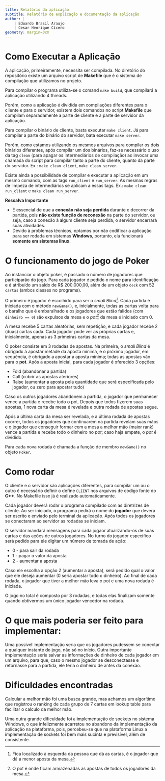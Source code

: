 ```yaml
---
title: Relatório da aplicação
subtitle: Relatório de explicação e documentação da aplicação
author: |
    | Eduardo Brasil Araujo
    | Cesar Henrique Cícero
geometry: margin=3cm 
---
```


# Como Executar a Aplicação

A aplicação, primeiramente, necessita ser compilada. No diretório do repositório existe um arquivo script de **Makefile** que é o sistema de compilação que utilizamos no projeto.

Para compilar o programa utiliza-se o comand `make build`, que compilará a aplicação utilizando 4 threads.

Porém, como a aplicação é dividida em compilações diferentes para o cliente e para o servidor, existem dois comandos no script **Makefile** que compilam separadamente a parte de cliente e a parte de servidor da aplicação.

Para compilar o binário de cliente, basta executar `make client`. Já para compilar a parte do binário do servidor, bata executar `make server`.

Porém, como estamos utilizando os mesmos arquivos para compilar os dois binários diferentes, após compilar um dos binários, faz-se necessário o uso da tag `clean` (para apagar os intermediários de compilação) ao invocar uma chamada do script para compilar tanto a parte do cliente, quanto da parte do servidor. Ex.: `make clean client`, `make clean server`.

Existe ainda a possibilidade de compilar e executar a aplicação em um mesmo comando, com as tags `run_client` e `run_server`. As mesmas regras de limpeza de intermediários se aplicam a essas tags. Ex.: `make clean run_client` e `make clean run_server`.

**Ressalva Importante**

* É essencial de que a **conexão não seja perdida** durante o decorrer da partida, pois **não existe função de reconexão** na parte do servidor, ou seja, caso a conexão à algum cliente seja perdida, o servidor encerrará suas atividades.
* Devido à problemas técnicos, optamos por não codificar a aplicação para ser rodada em sistemas **Windows**, portanto, ela funcionará **somente em sistemas linux**.

# O funcionamento do jogo de Poker

Ao instanciar o objeto poker, é passado o número de jogadores que participarão do jogo. Para cada jogador é pedido o nome para identificação e é atribuído um saldo de R$ 200.000,00, além de um objeto `deck` com 52 `cartas` (ambos classes no programa).

O primeiro é jogador é escolhido para ser o *small Blind*[^small_blind]. Cada partida é iniciada com o método `newGame()`, e, inicialmente, todas as cartas volta para o baralho que é embaralhado e os jogadores que estão falidos (com `dinheiro == 0`) são expulsos da mesa e o *pot*[^pot] da mesa é iniciado com 0.

[^small_blind]: Fica localizado à esquerda da pessoa que dá as cartas, é o jogador que dá a menor aposta da mesa.
[^pot]: O pot é onde ficam armazenadas as apostas de todos os jogadores da mesa.

A mesa recebe 5 cartas aleatórias, sem repetição, e cada jogador recebe 2 (duas) cartas cada. Cada jogador pode ver as próprias cartas e, inicialmente, apenas as 3 primeiras cartas da mesa.

O poker consiste em 3 rodadas de apostas. Na primeira, o *small Blind* é obrigado à apostar metade da aposta mínima, e o próximo jogador, em sequência, é obrigado a apostar a aposta mínima; todas as apostas vão para o **pot**. Após a aposta inicial, para cada jogador é oferecido 3 opções: 

* Fold (abandonar a partida)
* Call (cobrir as apostas ateriores)
* Raise (aumentar a aposta pela quantidade que será especificada pelo jogador, ou zero para apostar tudo)

Caso os outros jogadores abandonem a partida, o jogador que permanecer vence a partida e recebe todo o pot. Depois que todos fizerem suas apostas, 1 nova carta da mesa é revelada e outra rodada de apostas segue.

Após a última carta da mesa ser revelada, e a última rodada de apostas ocorrer, todos os jogadores que continuarem na partida revelam suas mãos e o jogador que conseguir formar com a mesa a melhor mão (maior rank) vence a partida e recebe todo o dinheiro no *pot*; caso haja empate, o *pot* é dividido.

Para cada nova rodada é chamada a função de membro `newGame()` no objeto `Poker`.

# Como rodar

O cliente e o servidor são aplicações diferentes, para compilar um ou o outro é necessário definir o define `CLIENT` nos arquivos de código fonte do **C++**. No Makefile isso já é realizado automaticamente.

Cada jogador deverá rodar o programa compilado com as diretrizes de cliente. Ao ser iniciado, o programa pedirá o nome do **jogador** que deverá ser escrito e enviado pelo terminal da aplicação. Após todos os jogadores se conectaram ao servidor as rodadas se iniciam.

O servidor mandará mensagens para cada jogaor atualizando-os de suas cartas e das ações de outros jogadores. No turno do jogador específico será pedido para ele digitar um número de tomada de ação:

* 0 - para sair da rodada
* 1 - pagar o valor da aposta
* 2 - aumentar a aposta

Caso ele escolha a opção 2 (aumentar a aposta), será pedido qual o valor que ele deseja aumentar (0 seria apostar todo o dinheiro). Ao final de cada rodada, o jogador que tiver a melhor mão leva o pot e uma nova rodada é iniciada.

O jogo no total é composto por 3 rodadas, e todas elas finalizam somente quando obtivermos um único jogador vencedor na rodada.

# O que mais poderia ser feito para implementar:

Uma possível implementação seria que os jogadores pudessem se conectar a qualquer instante do jogo, não só no início. Outra importante implementação seria salvar as informações de dinheiro de cada jogador em um arquivo, para que, caso o mesmo jogador se desconectasse e retornasse para a partida, ele teria o dinheiro de antes da conexão.

# Dificuldades encontradas

Calcular a melhor mão foi uma busca grande, mas achamos um algorítimo que registrou o ranking de cada grupo de 7 cartas em lookup table para facilitar o calculo da melhor mão.

Uma outra grande dificuldade foi a implementação de sockets no sistema Windows, o que infelizmente acarretou no abandono da implementação da aplicação na plataforma, pois, percebeu-se que na plataforma Linux a implementação de sockets foi bem mais sucinta e previsível, além de consistente.

